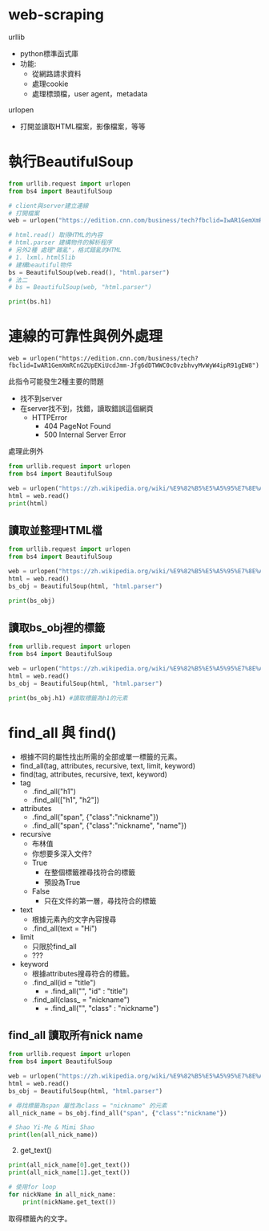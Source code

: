 # web-scraping

urllib
- python標準函式庫
- 功能:
  - 從網路請求資料
  - 處理cookie
  - 處理標頭檔，user agent，metadata 

urlopen
- 打開並讀取HTML檔案，影像檔案，等等

# 執行BeautifulSoup
```python
from urllib.request import urlopen
from bs4 import BeautifulSoup

# client與server建立連線
# 打開檔案
web = urlopen("https://edition.cnn.com/business/tech?fbclid=IwAR1GemXmRCnGZUpEKiUcdJmm-Jfg6dDTWWC0c0vzbhvyMvWyW4ipR91gEW8")

# html.read() 取得HTML的內容
# html.parser 建構物件的解析程序
# 另外2種 處理"雜亂"，格式錯亂的HTML
# 1. lxml，html5lib
# 建構beautiful物件
bs = BeautifulSoup(web.read(), "html.parser")
# 法二
# bs = BeautifulSoup(web, "html.parser")

print(bs.h1)
```


# 連線的可靠性與例外處理
```
web = urlopen("https://edition.cnn.com/business/tech?fbclid=IwAR1GemXmRCnGZUpEKiUcdJmm-Jfg6dDTWWC0c0vzbhvyMvWyW4ipR91gEW8")
```
此指令可能發生2種主要的問題
- 找不到server
- 在server找不到，找錯，讀取錯誤這個網頁
  - HTTPError 
    - 404 PageNot Found
    - 500 Internal Server Error

處理此例外





```python
from urllib.request import urlopen
from bs4 import BeautifulSoup

web = urlopen("https://zh.wikipedia.org/wiki/%E9%82%B5%E5%A5%95%E7%8E%AB")
html = web.read()
print(html) 
```


















## 讀取並整理HTML檔
```python
from urllib.request import urlopen
from bs4 import BeautifulSoup

web = urlopen("https://zh.wikipedia.org/wiki/%E9%82%B5%E5%A5%95%E7%8E%AB")
html = web.read()
bs_obj = BeautifulSoup(html, "html.parser")

print(bs_obj)
```

## 讀取bs_obj裡的標籤
```python
from urllib.request import urlopen
from bs4 import BeautifulSoup

web = urlopen("https://zh.wikipedia.org/wiki/%E9%82%B5%E5%A5%95%E7%8E%AB")
html = web.read()
bs_obj = BeautifulSoup(html, "html.parser")

print(bs_obj.h1) #讀取標籤為h1的元素
```
# find_all 與 find()
- 根據不同的屬性找出所需的全部或單一標籤的元素。
- find_all(tag, attributes, recursive, text, limit, keyword)
- find(tag, attributes, recursive, text, keyword)
- tag
  - .find_all("h1")
  - .find_all(["h1", "h2"])
- attributes
  - .find_all("span", {"class":"nickname"})
  - .find_all("span", {"class":"nickname", "name"})
- recursive
  - 布林值
  - 你想要多深入文件?
  - True
    - 在整個標籤裡尋找符合的標籤 
    - 預設為True
  - False
    - 只在文件的第一層，尋找符合的標籤 
- text
  - 根據元素內的文字內容搜尋
  - .find_all(text = "Hi")
- limit
  - 只限於find_all
  - ??? 
- keyword
  - 根據attributes搜尋符合的標籤。
  - .find_all(id = "title")
    - = .find_all("", "id" : "title") 
  - .find_all(class_ = "nickname")
    - = .find_all("", "class" : "nickname") 
## find_all 讀取所有nick name
```python
from urllib.request import urlopen
from bs4 import BeautifulSoup

web = urlopen("https://zh.wikipedia.org/wiki/%E9%82%B5%E5%A5%95%E7%8E%AB")
html = web.read()
bs_obj = BeautifulSoup(html, "html.parser")

# 尋找標籤為span 屬性為class = "nickname" 的元素
all_nick_name = bs_obj.find_all("span", {"class":"nickname"})

# Shao Yi-Me & Mimi Shao
print(len(all_nick_name)) 
```

2. get_text()
```python
print(all_nick_name[0].get_text())
print(all_nick_name[1].get_text())

# 使用for loop
for nickName in all_nick_name:
    print(nickName.get_text())
```
取得標籤內的文字。
